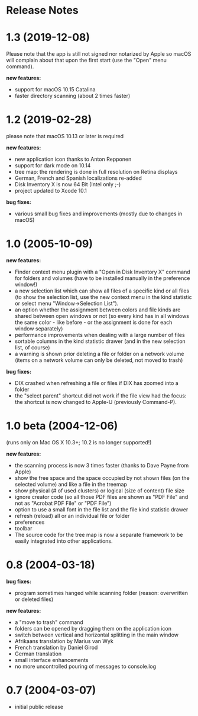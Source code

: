 Release Notes
=============

# **1.3 (2019-12-08)**

Please note that the app is still not signed nor notarized by Apple so macOS will complain about that upon the first start (use the "Open" menu command).

**new features:**

- support for macOS 10.15 Catalina
- faster directory scanning (about 2 times faster)

# **1.2 (2019-02-28)**

please note that macOS 10.13 or later is required

**new features:**

- new application icon thanks to Anton Repponen
- support for dark mode on 10.14
- tree map: the rendering is done in full resolution on Retina displays
- German, French and Spanish localizations re-added
- Disk Inventory X is now 64 Bit (Intel only ;-)
- project updated to Xcode 10.1

**bug fixes:**

- various small bug fixes and improvements (mostly due to changes in macOS)

# **1.0 (2005-10-09)**

**new features:**

- Finder context menu plugin with a "Open in Disk Inventory X" command for folders and volumes (have to be installed manually in the preference window!)
- a new selection list which can show all files of a specific kind or all files (to show the selection list, use the new context menu in the kind statistic or select menu "Window->Selection List").
- an option whether the assignment between colors and file kinds are shared between open windows or not (so every kind has in all windows the same color - like before - or the assignment is done for each window separately)
- performance improvements when dealing with a large number of files
- sortable columns in the kind statistic drawer (and in the new selection list, of course)
- a warning is shown prior deleting a file or folder on a network volume (items on a network volume can only be deleted, not moved to trash)

**bug fixes:**

- DIX crashed when refreshing a file or files if DIX has zoomed into a folder
- the "select parent" shortcut did not work if the file view had the focus: the shortcut is now changed to Apple-U (previously Command-P).

# **1.0 beta (2004-12-06)**

(runs only on Mac OS X 10.3+; 10.2 is no longer supported!)

**new features:**

- the scanning process is now 3 times faster (thanks to Dave Payne from Apple)
- show the free space and the space occupied by not shown files (on the selected volume) and like a file in the treemap
- show physical (# of used clusters) or logical (size of content) file size
- ignore creator code (so all those PDF files are shown as "PDF File" and not as "Acrobat PDF File" or "PDF File")
- option to use a small font in the file list and the file kind statistic drawer
- refresh (reload) all or an individual file or folder
- preferences
- toolbar
- The source code for the tree map is now a separate framework to be easily integrated into other applications.

# **0.8 (2004-03-18)**

**bug fixes:**

- program sometimes hanged while scanning folder (reason: overwritten or deleted files)

**new features:**

- a "move to trash" command
- folders can be opened by dragging them on the application icon
- switch between vertical and horizontal splitting in the main window
- Afrikaans translation by Marius van Wyk
- French translation by Daniel Girod
- German translation
- small interface enhancements
- no more uncontrolled pouring of messages to console.log

# **0.7 (2004-03-07)**

- initial public release
